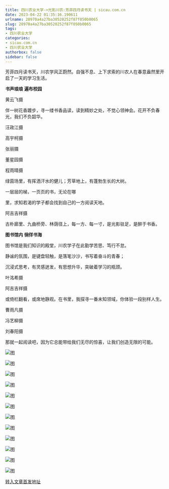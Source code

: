 ```yaml
---
title: 四川农业大学->光影川农:芳菲四月读书天 | sicau.com.cn
date: 2023-04-22 01:35:16.190611
urlname: 28970a4a27ba30520252f87f050b0065
slug: 28970a4a27ba30520252f87f050b0065
tags: 
- 四川农业大学
categories:
- sicau.com.cn
- 四川农业大学
authorbox: false
sidebar: false
---
```

芳菲四月读书天，川农学风正蔚然。自强不息、上下求索的川农人在春意盎然里开启了一天的学习生活。  

**书声琅琅** **遍布校园**

黄云飞摄

伴一树花香踱步，寻一缕书香品读，读到精妙之处，不觉心领神会。花开不负春光，我们不负韶华。

汪政江摄

高宇柯摄  

张丽摄

董星园摄  

程雨晴摄

绿茵场里，有挥洒汗水的健儿；芳草地上，有蓬勃生长的大树。

一层层的梯，一页页的书，无论在哪
<!--more-->
里，求知若渴的学子都会找到自己的一方阅读天地。

阿吉吉祥摄

古朴廊里、九曲桥旁、林荫径上，每一方、每一寸，是光影驻足，是醉于书香。

**图书馆内** **徜徉书海**

图书馆是我们知识的殿堂，川农学子在此勤学苦思、笃行不怠。

静谧的氛围，是键盘轻触，是落笔沙沙，书写着奋斗的青春；

沉浸式思考，有灵感迸发，有思想升华，突破着学习的瓶颈。

叶洺希摄

阿吉吉祥摄

或倚栏翻看，或席地静观。在书里，我探寻一番未知领域，你体验一段别样人生。

曹雨凡摄

冯艺柳摄

刘春阳摄

那就一起阅读吧，因为它总能带给我们无尽的惊喜，让我们创造无限的可能。

![图](https://news.sicau.edu.cn/__local/F/FE/55/875C0002E5E465E65E006207B51_18A9C729_18B2D1.png)

![图](https://news.sicau.edu.cn/__local/E/5A/C0/9D934433B226C93BFC1CF7CA26F_88B21261_11C39B.png)

![图](https://news.sicau.edu.cn/__local/4/C3/46/8A91A231DE07C2A12EA17F82C24_423CBD71_1272A6.png)

![图](https://news.sicau.edu.cn/__local/C/84/99/09FB062216013EC9B3E0E2F4C4A_9630C988_CD58C.png)

![图](https://news.sicau.edu.cn/__local/C/FC/DC/F9DC134697579DEF3C4B0FD62F4_213FDCF1_12874F.png)

![图](https://news.sicau.edu.cn/__local/0/B8/52/28A3BDDC10D98FF6EA715D414F8_93F8009D_D93E7.png)

![图](https://news.sicau.edu.cn/__local/5/15/59/BA55FB4512718D076A546D2C4BD_8329E557_DC89A.png)

![图](https://news.sicau.edu.cn/__local/4/E1/7F/D99FA9BC49D062B91B9CDADD1A7_8AE861F1_54583.png)

![图](https://news.sicau.edu.cn/__local/C/63/E8/0B48783BC220A8AD44A13485FDD_3296D2E0_C3093.png)

![图](https://news.sicau.edu.cn/__local/0/AD/7A/53981D9DE448C8724DBC013B99B_554D4AB1_7B168.png)

![图](https://news.sicau.edu.cn/__local/9/34/CF/0EDFC6CAE17D5A5101AAFBFD6D6_501ACCE8_B2D9C.png)

![图](https://news.sicau.edu.cn/__local/1/32/85/5B38C2C5056A8A6AE059ABD5278_CE0906F0_14615A.png)

[转入文章首发地址](https://news.sicau.edu.cn/info/1078/71899.htm)